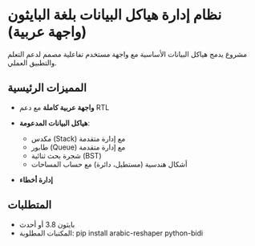# نظام إدارة هياكل البيانات بلغة البايثون (واجهة عربية)

مشروع  يدمج هياكل البيانات الأساسية مع واجهة مستخدم تفاعلية مصمم لدعم التعلم والتطبيق العملي.

##  المميزات الرئيسية

- **واجهة عربية كاملة** مع دعم RTL

- **هياكل البيانات المدعومة**:
  - مكدس (Stack) 
 مع إدارة متقدمة
  - طابور (Queue) 
 مع إدارة متقدمة
  - شجرة بحث ثنائية (BST) 
  - أشكال هندسية (مستطيل، دائرة) مع حساب المساحات

- **إدارة أخطاء**

##  المتطلبات
- بايثون 3.8 أو أحدث
- المكتبات المطلوبة:
  pip install arabic-reshaper python-bidi